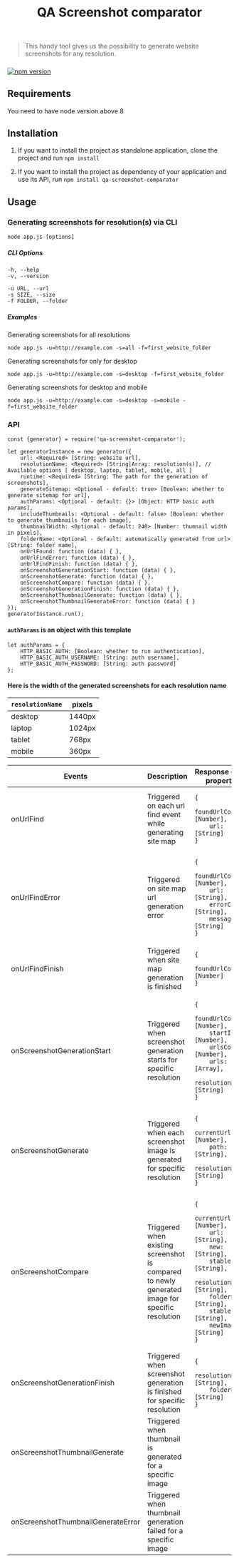 <p align="center">
    <h1 align="center">
    QA Screenshot comparator
    </h1>
    <br>
</p>

> This handy tool gives us the possibility to generate website screenshots for any resolution.

###

[![npm version](https://badge.fury.io/js/1.0.3.svg)](https://www.npmjs.com/package/qa-screenshot-comparator)

## Requirements

You need to have node version above 8

## Installation

1. If you want to install the project as standalone application, clone the project and run `npm install`

2. If you want to install the project as dependency of your application and use its API, run `npm install qa-screenshot-comparator`

## Usage

### Generating screenshots for resolution(s) via CLI

```
node app.js [options]
```
##### CLI Options

    -h, --help
    -v, --version

    -u URL, --url
    -s SIZE, --size
    -f FOLDER, --folder

##### Examples
Generating screenshots for all resolutions
```
node app.js -u=http://example.com -s=all -f=first_website_folder
```

Generating screenshots for only for desktop
```
node app.js -u=http://example.com -s=desktop -f=first_website_folder
```

Generating screenshots for desktop and mobile
```
node app.js -u=http://example.com -s=desktop -s=mobile -f=first_website_folder
```

### API
```node
const {generator} = require('qa-screenshot-comparator');

let generatorInstance = new generator({
    url: <Required> [String: website url],
    resolutionName: <Required> [String|Array: resolution(s)], // Available options [ desktop, laptop, tablet, mobile, all ]
    runtime: <Required> [String: The path for the generation of screenshots],
    generateSitemap: <Optional - default: true> [Boolean: whether to generate sitemap for url],
    authParams: <Optional - default: {}> [Object: HTTP basic auth params],
    includeThumbnails: <Optional - default: false> [Boolean: whether to generate thumbnails for each image],
    thumbnailWidth: <Optional - default: 240> [Number: thumnail width in pixels],
    folderName: <Optional - default: automatically generated from url> [String: folder name],
    onUrlFound: function (data) { },
    onUrlFindError: function (data) { },
    onUrlFindFinish: function (data) { },
    onScreenshotGenerationStart: function (data) { },
    onScreenshotGenerate: function (data) { },
    onScreenshotCompare: function (data) { },
    onScreenshotGenerationFinish: function (data) { },
    onScreenshotThumbnailGenerate: function (data) { },
    onScreenshotThumbnailGenerateError: function (data) { }
});
generatorInstance.run();
```

#### `authParams` is an object with this template
```node
let authParams = {
    HTTP_BASIC_AUTH: [Boolean: whether to run authentication],
    HTTP_BASIC_AUTH_USERNAME: [String: auth username],
    HTTP_BASIC_AUTH_PASSWORD: [String: auth password]
};
```

#### Here is the width of the generated screenshots for each resolution name

| `resolutionName`  | pixels |
-----------|-------
| desktop  | 1440px |
| laptop   | 1024px |
| tablet   | 768px  |
| mobile   | 360px  |

<table>
    <tr>
        <th>Events</th>
        <th>Description</th>
        <th>Response object properties</th>
    </tr>
    <tbody>
    <tr>
        <td>onUrlFind</td>
        <td>Triggered on each url find event while generating site map</td>
        <td>
            <pre><code>{
    foundUrlCount: [Number], 
    url: [String]
}</code></pre>
        </td>
    </tr>
    <tr>
        <td>onUrlFindError</td>
        <td>Triggered on site map url generation error</td>
        <td>
            <pre><code>{
    foundUrlCount: [Number], 
    url: [String],
    errorCode: [String],
    message: [String]
}</code></pre>
        </td>
    </tr>
    <tr>
        <td>onUrlFindFinish</td>
        <td>Triggered when site map generation is finished</td>
        <td>
            <pre><code>{
    foundUrlCount: [Number]
}</code></pre>
                </td>
    </tr>
    <tr>
        <td>onScreenshotGenerationStart</td>
        <td>Triggered when screenshot generation starts for specific resolution</td>
        <td>
            <pre><code>{
    foundUrlCount: [Number], 
    startIndex: [Number],
    urlsCount: [Number],
    urls: [Array],
    resolutionName: [String]
}</code></pre>
                </td>
    </tr>
    <tr>
        <td>onScreenshotGenerate</td>
        <td>Triggered when each screenshot image is generated for specific resolution</td>
        <td>
            <pre><code>{
    currentUrlIndex: [Number], 
    path: [String],
    resolutionName: [String]
}</code></pre>
                </td>
    </tr>
    <tr>
        <td>onScreenshotCompare</td>
        <td>Triggered when existing screenshot is compared to newly generated image for specific resolution</td>
        <td>
            <pre><code>{
    currentUrlIndex: [Number],
    url: [String],
    new: [String],
    stable: [String],
    resolutionName: [String],
    folderName: [String],
    stableImage: [String],
    newImage: [String]
}</code></pre>
                </td>
    </tr>
    <tr>
        <td>onScreenshotGenerationFinish</td>
        <td>Triggered when screenshot generation is finished for specific resolution</td>
        <td>
            <pre><code>{
    resolutionName: [String], 
    folderName: [String]
}</code></pre>
        </td>
    </tr>
    <tr>
        <td>onScreenshotThumbnailGenerate</td>
        <td>Triggered when thumbnail is generated for a specific image</td>
        <td></td>
    </tr>
    <tr>
        <td>onScreenshotThumbnailGenerateError</td>
        <td>Triggered when thumbnail generation failed for a specific image</td>
        <td></td>
    </tr>
    </tbody>
</table>
